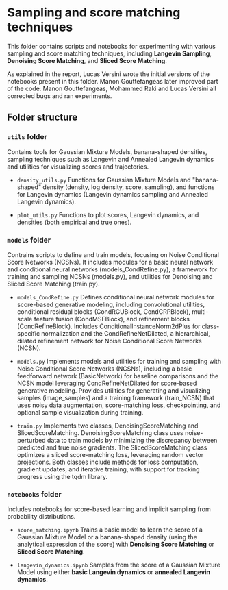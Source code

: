 # Sampling and score matching techniques

This folder contains scripts and notebooks for experimenting with various sampling and score matching techniques, including **Langevin Sampling**, **Denoising Score Matching**, and **Sliced Score Matching**.

As explained in the report, Lucas Versini wrote the initial versions of the notebooks present in this folder. Manon Gouttefangeas later improved part of the code. Manon Gouttefangeas, Mohammed Raki and Lucas Versini all corrected bugs and ran experiments.

## Folder structure

### `utils` folder

Contains tools for Gaussian Mixture Models, banana-shaped densities, sampling techniques such as Langevin and Annealed Langevin dynamics and utilities for visualizing scores and trajectories.

- `density_utils.py`
  Functions for Gaussian Mixture Models and "banana-shaped" density (density, log density, score, sampling), and functions for Langevin dynamics (Langevin dynamics sampling and Annealed Langevin dynamics).

- `plot_utils.py`
  Functions to plot scores, Langevin dynamics, and densities (both empirical and true ones).

### `models` folder

Contrains scripts to define and train models, focusing on Noise Conditional Score Networks (NCSNs). It includes modules for a basic neural network and conditional neural networks (models_CondRefine.py), a framework for training and sampling NCSNs (models.py), and utilities for Denoising and Sliced Score Matching (train.py). 

- `models_CondRefine.py`
  Defines conditional neural network modules for score-based generative modeling, including convolutional utilities, conditional residual blocks (CondRCUBlock, CondCRPBlock), multi-scale feature fusion (CondMSFBlock), and refinement blocks (CondRefineBlock). Includes ConditionalInstanceNorm2dPlus for class-specific normalization and the CondRefineNetDilated, a hierarchical, dilated refinement network for Noise Conditional Score Networks (NCSN).

- `models.py`
  Implements models and utilities for training and sampling with Noise Conditional Score Networks (NCSNs), including a basic feedforward network (BasicNetwork) for baseline comparisons and the NCSN model leveraging CondRefineNetDilated for score-based generative modeling. Provides utilities for generating and visualizing samples (image_samples) and a training framework (train_NCSN) that uses noisy data augmentation, score-matching loss, checkpointing, and optional sample visualization during training.

- `train.py`
  Implements two classes, DenoisingScoreMatching and SlicedScoreMatching. DenoisingScoreMatching class uses noise-perturbed data to train models by minimizing the discrepancy between predicted and true noise gradients. The SlicedScoreMatching class optimizes a sliced score-matching loss, leveraging random vector projections. Both classes include methods for loss computation, gradient updates, and iterative training, with support for tracking progress using the tqdm library.

### `notebooks` folder
Includes notebooks for score-based learning and implicit sampling from probability distributions. 
- `score_matching.ipynb`
  Trains a basic model to learn the score of a Gaussian Mixture Model or a banana-shaped density (using the analytical expression of the score) with **Denoising Score Matching** or **Sliced Score Matching**.

- `langevin_dynamics.ipynb`
  Samples from the score of a Gaussian Mixture Model using either **basic Langevin dynamics** or **annealed Langevin dynamics**.
